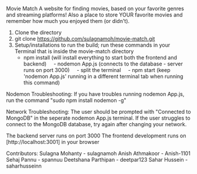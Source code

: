 Movie Match
A website for finding movies, based on your favorite genres and streaming platforms! Also a place to store YOUR favorite movies and remember how much you enjoyed them (or didn't).

1. Clone the directory
2. git clone https://github.com/sulagnamoh/movie-match.git
3. Setup/installations to run the build; run these commands in your Terminal that is inside the movie-match directory
    - npm install (will install everything to start both the frontend and backend)
    - nodemon App.js (connects to the database - server runs on port 3000) 
    - split the terminal
    - npm start (keep 'nodemon App.js' running in a different terminal tab when running this command)

Nodemon Troubleshooting: If you have troubles running nodemon App.js, run the command "sudo npm install nodemon -g"

Network Troubleshooting: The user should be prompted with "Connected to MongoDB" in the seperate nodemon App.js terminal. If the user struggles to connect to the MongoDB database, try again after changing your network.

The backend server runs on port 3000
The frontend development runs on [http://localhost:3001] in your browser

Contributors:
Sulagna Mohanty - sulagnamoh
Anish Athmakoor - Anish-1101
Sehaj Pannu - spannuu
Deetshana Parthipan - deetpar123
Sahar Hussein - saharhusseinn
